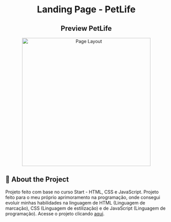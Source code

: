 <h1 align="center" style="font-weight: bold;">Landing Page - PetLife</h1>

<h2 align="center"> Preview PetLife</h2>

<p align="center">
    <img src="/images/landing-page.png" alt="Page Layout" width="400px">
</p>

<h2>📌 About the Project</h2>

<p> Projeto feito com base no curso Start - HTML, CSS e JavaScript. Projeto feito para o meu próprio aprimoramento na programação, onde consegui evoluir minhas habilidades na linguagem de HTML (Linguagem de marcação), CSS (Linguagem de estilização) e de JavaScript (Linguagem de programação). Acesse o projeto clicando <a href="https://uhwdev.github.io/petlife/">aqui</a>.</p>
